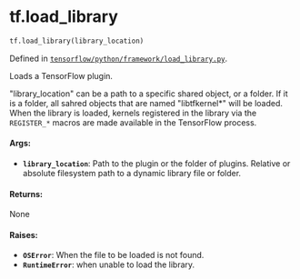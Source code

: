 <div itemscope itemtype="http://developers.google.com/ReferenceObject">
<meta itemprop="name" content="tf.load_library" />
<meta itemprop="path" content="Stable" />
</div>

# tf.load_library

``` python
tf.load_library(library_location)
```



Defined in [`tensorflow/python/framework/load_library.py`](/code/stable/tensorflow/python/framework/load_library.py).

Loads a TensorFlow plugin.

"library_location" can be a path to a specific shared object, or a folder.
If it is a folder, all sahred objects that are named "libtfkernel*" will be
loaded. When the library is loaded, kernels registered in the library via the
`REGISTER_*` macros are made available in the TensorFlow process.

#### Args:

* <b>`library_location`</b>: Path to the plugin or the folder of plugins.
    Relative or absolute filesystem path to a dynamic library file or folder.


#### Returns:

None


#### Raises:

* <b>`OSError`</b>: When the file to be loaded is not found.
* <b>`RuntimeError`</b>: when unable to load the library.